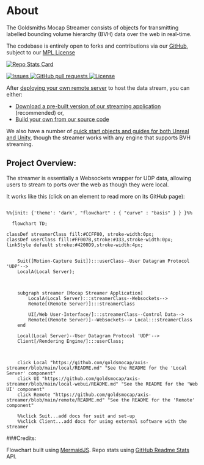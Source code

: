 # About

The Goldsmiths Mocap Streamer consists of objects for transmitting labelled bounding volume hierarchy (BVH) data over the web in real-time.

The codebase is entirely open to forks and contributions via our [GitHub](https://github.com/goldsmocap/axis-streamer/), subject to our [MPL License](https://github.com/goldsmocap/axis-streamer/blob/main/LICENSE)


[![Repo Stats Card](https://github-readme-stats.vercel.app/api/pin/?username=goldsmocap&repo=mocap-streamer)](https://github.com/goldsmocap/mocap-streamer) 


<!--- Using html to add CSS ID "gitBadge"--->

<a href="https://github.com/goldsmocap/mocap-streamer/issues" id="gitBadge">
      <img alt="Issues" src="https://img.shields.io/github/issues/goldsmocap/mocap-streamer?color=CCFF00" />
    </a>
 <a href="https://github.com/goldsmocap/mocap-streamer/pulls" id="gitBadge">
      <img alt="GitHub pull requests" src="https://img.shields.io/github/issues-pr/goldsmocap/mocap-streamer?color=4200D9" />
    </a>
<a href="https://github.com/goldsmocap/axis-streamer/blob/main/LICENSE" id="gitBadge">
      <img alt="License" src="https://img.shields.io/github/license/goldsmocap/mocap-streamer?color=FF007B" />
    </a>



After [deploying your own remote server](https://github.com/goldsmocap/axis-streamer/tree/main/remote#deploying-to-digital-ocean) to host the data stream, you can either:

- [Download a pre-built version of our streaming application](https://github.com/goldsmocap/axis-streamer/releases/latest) (recommended) or,
- [Build your own from our source code](https://github.com/goldsmocap/axis-streamer/blob/main/README.md#making-a-release)

We also have a number of [quick start objects and guides for both Unreal and Unity](https://app.gitbook.com/o/MtYGZjwZQdzw3gS72cG9/home), though the streamer works with any engine that supports BVH streaming.

## Project Overview:

The streamer is essentially a Websockets wrapper for UDP data, allowing users to stream to ports over the web as though they were local. 

It works like this (click on an element to read more on its GitHub page):

<!--- the subgraph styling is handled by '.cluster rect 2' so I'm loading a 'dark' init theme to colour it grey while staying in markdown. Feel free to change once implementing in a website with stylesheets--->

```mermaid

%%{init: {'theme': 'dark', "flowchart" : { "curve" : "basis" } } }%%

  flowchart TD;

classDef streamerClass fill:#CCFF00, stroke-width:0px;
classDef userClass fill:#FF007B,stroke:#333,stroke-width:0px;
linkStyle default stroke:#4200D9,stroke-width:4px;


    Suit([Motion-Capture Suit]):::userClass--User Datagram Protocol 'UDP'-->
    LocalA(Local Server);



    subgraph streamer [Mocap Streamer Application]
        LocalA(Local Server):::streamerClass--Websockets-->
        Remote[(Remote Server)]:::streamerClass
        
        UI[/Web User-Interface/]:::streamerClass--Control Data-->
        Remote[(Remote Server)]--Websockets--> Local:::streamerClass
    end

    Local(Local Server)--User Datagram Protocol 'UDP'--> 
    Client[/Rendering Engine/]:::userClass;


    
    click Local "https://github.com/goldsmocap/axis-streamer/blob/main/local/README.md" "See the README for the 'Local Server' component"
    click UI "https://github.com/goldsmocap/axis-streamer/blob/main/local-webui/README.md" "See the README for the 'Web UI' component"
    click Remote "https://github.com/goldsmocap/axis-streamer/blob/main/remote/README.md" "See the README for the 'Remote' component"
    
    %%click Suit...add docs for suit and set-up
    %%click Client...add docs for using external software with the streamer

```

###Credits:

Flowchart built using [MermaidJS](https://mermaid-js.github.io/mermaid/#/). Repo stats using [GitHub Readme Stats](https://github.com/anuraghazra/github-readme-stats#readme) API.